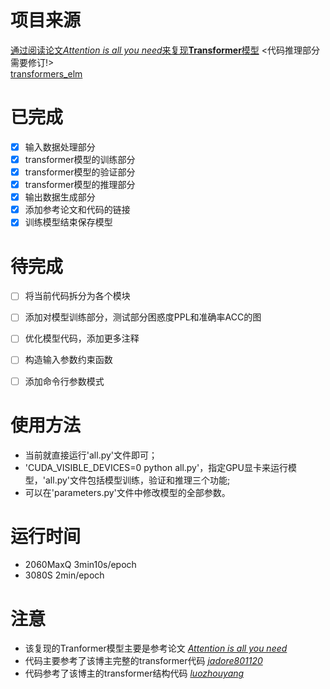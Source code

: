# 项目来源
[通过阅读论文*Attention is all you need*来复现**Transformer**模型](https://github.com/scnu-dil/Reproduce_the_Transformer_model) <代码推理部分需要修订!>    
[transformers_elm](https://github.com/kingback156/transformers_elm)

# 已完成
- [x] 输入数据处理部分
- [x] transformer模型的训练部分
- [x] transformer模型的验证部分
- [x] transformer模型的推理部分
- [x] 输出数据生成部分
- [x] 添加参考论文和代码的链接
- [x] 训练模型结束保存模型

# 待完成
- [ ] 将当前代码拆分为各个模块
- [ ] 添加对模型训练部分，测试部分困惑度PPL和准确率ACC的图
- [ ] 优化模型代码，添加更多注释
- [ ] 构造输入参数约束函数
- [ ] 添加命令行参数模式


# 使用方法
+ 当前就直接运行'all.py'文件即可；
+ 'CUDA_VISIBLE_DEVICES=0 python all.py'，指定GPU显卡来运行模型，'all.py'文件包括模型训练，验证和推理三个功能;
+ 可以在'parameters.py'文件中修改模型的全部参数。

# 运行时间
+ 2060MaxQ 3min10s/epoch
+ 3080S 2min/epoch

# 注意
+ 该复现的Tranformer模型主要是参考论文 [*Attention is all you need*](https://arxiv.org/abs/1706.03762)
+ 代码主要参考了该博主完整的transformer代码 [*jadore801120*](https://github.com/jadore801120/attention-is-all-you-need-pytorch)
+ 代码参考了该博主的transformer结构代码 [*luozhouyang*](https://luozhouyang.github.io/transformer/)
